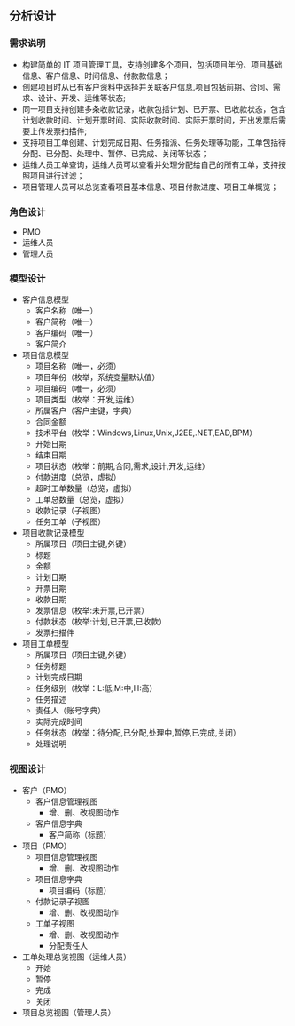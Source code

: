 ## 分析设计

### 需求说明

- 构建简单的 IT 项目管理工具，支持创建多个项目，包括项目年份、项目基础信息、客户信息、时间信息、付款款信息；
- 创建项目时从已有客户资料中选择并关联客户信息,项目包括前期、合同、需求、设计、开发、运维等状态;
- 同一项目支持创建多条收款记录，收款包括计划、已开票、已收款状态，包含计划收款时间、计划开票时间、实际收款时间、实际开票时间，开出发票后需要上传发票扫描件;
- 支持项目工单创建、计划完成日期、任务指派、任务处理等功能，工单包括待分配、已分配、处理中、暂停、已完成、关闭等状态；
- 运维人员工单查询，运维人员可以查看并处理分配给自己的所有工单，支持按照项目进行过滤；
- 项目管理人员可以总览查看项目基本信息、项目付款进度、项目工单概览；

### 角色设计

- PMO
- 运维人员
- 管理人员

### 模型设计

- 客户信息模型
  - 客户名称（唯一）
  - 客户简称（唯一）
  - 客户编码（唯一）
  - 客户简介
- 项目信息模型
  - 项目名称（唯一，必须）
  - 项目年份（枚举，系统变量默认值）
  - 项目编码（唯一，必须）
  - 项目类型（枚举：开发,运维）
  - 所属客户（客户主键，字典）
  - 合同金额
  - 技术平台（枚举：Windows,Linux,Unix,J2EE,.NET,EAD,BPM）
  - 开始日期
  - 结束日期
  - 项目状态（枚举：前期,合同,需求,设计,开发,运维）
  - 付款进度（总览，虚拟）
  - 超时工单数量（总览，虚拟）
  - 工单总数量（总览，虚拟）
  - 收款记录（子视图）
  - 任务工单（子视图）
- 项目收款记录模型
  - 所属项目（项目主键,外键）
  - 标题
  - 金额
  - 计划日期
  - 开票日期
  - 收款日期
  - 发票信息（枚举:未开票,已开票）
  - 付款状态（枚举:计划,已开票,已收款）
  - 发票扫描件
- 项目工单模型
  - 所属项目（项目主键,外键）
  - 任务标题
  - 计划完成日期
  - 任务级别（枚举：L:低,M:中,H:高）
  - 任务描述
  - 责任人（账号字典）
  - 实际完成时间
  - 任务状态（枚举：待分配,已分配,处理中,暂停,已完成,关闭）
  - 处理说明

### 视图设计

- 客户（PMO）
  - 客户信息管理视图
    - 增、删、改视图动作
  - 客户信息字典
    - 客户简称（标题）
- 项目（PMO）
  - 项目信息管理视图
    - 增、删、改视图动作
  - 项目信息字典
    - 项目编码（标题）
  - 付款记录子视图
    - 增、删、改视图动作
  - 工单子视图
    - 增、删、改视图动作
    - 分配责任人
- 工单处理总览视图（运维人员）
  - 开始
  - 暂停
  - 完成
  - 关闭
- 项目总览视图（管理人员）
